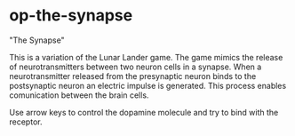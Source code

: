 # op-the-synapse

"The Synapse"

This is a variation of the Lunar Lander game. The game mimics the release of neurotransmitters between two neuron cells in a synapse. When a neurotransmitter released from the presynaptic neuron binds to the postsynaptic neuron an electric impulse is generated. This process enables comunication between the brain cells.

Use arrow keys to control the dopamine molecule and try to bind with the receptor.
